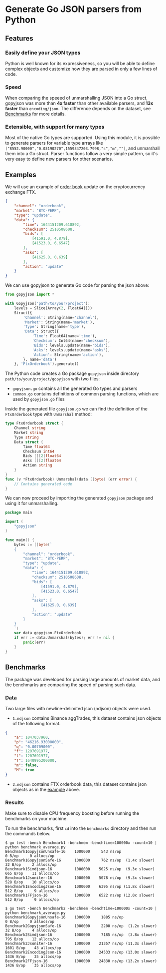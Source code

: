 # Generate Go JSON parsers from Python
## Features
### Easily define your JSON types
Python is well known for its expressiveness, so you will be able to define complex objects and customize how they are parsed in only a few lines of code.
### Speed
When comparing the speeed of unmarshalling JSON into a Go struct, gopyjson was more than **4x faster** than other available parsers, and **13x faster** than `encoding/json`.
The difference depends on the dataset, see [Benchmarks](#benchmarks) for more details.
### Extensible, with support for many types
Most of the native Go types are supported.
Using this module, it is possible to generate parsers for variable type arrays like `["8552.90000","0.03190270",1559347203.7998,"s","m",""]`, and unmarshall them into a Go struct.
Parser functions follow a very simple pattern, so it's very easy to define new parsers for other scenarios.
## Examples
We will use an example of [order book](https://en.wikipedia.org/wiki/Order_book) update on the cryptocurrency exchange FTX.
```json
{
    "channel": "orderbook",
    "market": "BTC-PERP",
    "type": "update",
    "data": {
        "time": 1644151209.618892,
        "checksum": 2510508608,
        "bids": [
            [41591.0, 4.879],
            [41523.0, 6.6547]
        ],
        "asks": [
            [41625.0, 0.639]
        ],
        "action": "update"
    }
}
```
We can use gopyjson to generate Go code for parsing the json above:
```python
from gopyjson import *

with Gopyjson('path/to/your/project'):
    levels = Slice(Array(2, Float64()))
    Struct({
        'Channel': String(name='channel'),
        'Market': String(name='market'),
        'Type': String(name='type'),
        'Data': Struct({
            'Time': Float64(name='time'),
            'Checksum': Int64(name='checksum'),
            'Bids': levels.update(name='bids'),
            'Asks': levels.update(name='asks'),
            'Action': String(name='action'),
        }, name='data')
    }, 'FtxOrderbook').generate()
```
The Python code creates a Go package `gopyjson` inside directory `path/to/your/project/gopyjson` with two files:
- `gopyjson.go` contains all the generated Go types and parsers
- `common.go` contains definitions of common parsing functions, which are used by `gopyjson.go` files

Inside the generated file `gopyjson.go` we can find the definition of the `FtxOrderbook` type with `Unmarshal` method:
```go
type FtxOrderbook struct {
    Channel string
    Market string
    Type string
    Data struct {
        Time float64
        Checksum int64
        Bids [][2]float64
        Asks [][2]float64
        Action string
    }
}
func (v *FtxOrderbook) Unmarshal(data []byte) (err error) {
    // Contains generated code
}
```
We can now proceed by importing the generated `gopyjson` package and using it for unmarshalling.
```go
package main

import (
    "gopyjson"
)

func main() {
    bytes := []byte(`
    {
        "channel": "orderbook",
        "market": "BTC-PERP",
        "type": "update",
        "data": {
            "time": 1644151209.618892,
            "checksum": 2510508608,
            "bids": [
                [41591.0, 4.879],
                [41523.0, 6.6547]
            ],
            "asks": [
                [41625.0, 0.639]
            ],
            "action": "update"
        }
    }
    `)
    var data gopyjson.FtxOrderbook
    if err := data.Unmarshal(bytes); err != nil {
        panic(err)
    }
}
```
## Benchmarks
The package was developed for parsing large amounts of market data, and the benchmarks are comparing the speed of parsing such data.
### Data
Two large files with newline-delimited json (ndjson) objects were used.

- `1.ndjson` contains Binance aggTrades, this dataset contains json objects of the following format.
```json
{
    "a": 1047037960,
    "p": "46216.93000000",
    "q": "0.00709000",
    "f": 1207691977,
    "l": 1207691977,
    "T": 1640995200000,
    "m": false,
    "M": true
}
```
- `2.ndjson` contains FTX orderbook data, this dataset contains json objects as in the [example](#examples) above.
### Results
Make sure to disable CPU frequency boosting before running the benchmarks on your machine.

To run the benchmarks, first `cd` into the `benchmarks` directory and then run the commands below.
```
$ go test -bench Benchmark1 -benchmem -benchtime=100000x -count=10 | python benchmark_average.py
Benchmark1GopyjsonUnsafe-16    1000000     543 ns/op                     0 B/op     0 allocs/op
Benchmark1GopyjsonSafe-16      1000000     762 ns/op  (1.4x slower)     32 B/op     2 allocs/op
Benchmark1Simdjson-16          1000000    5025 ns/op  (9.3x slower)    665 B/op    11 allocs/op
Benchmark1Jsoniter-16          1000000    5078 ns/op  (9.3x slower)    528 B/op    10 allocs/op
Benchmark1EncodingJson-16      1000000    6395 ns/op (11.8x slower)    512 B/op     9 allocs/op
Benchmark1FFjson-16            1000000    6522 ns/op (12.0x slower)    512 B/op     9 allocs/op
```
```
$ go test -bench Benchmark2 -benchmem -benchtime=100000x -count=10 | python benchmark_average.py
Benchmark2GopyjsonUnsafe-16    1000000     1885 ns/op                      0 B/op     0 allocs/op
Benchmark2GopyjsonSafe-16      1000000     2200 ns/op  (1.2x slower)      32 B/op     4 allocs/op
Benchmark2Simdjson-16          1000000     7185 ns/op  (3.8x slower)     795 B/op    12 allocs/op
Benchmark2Jsoniter-16          1000000    21357 ns/op (11.3x slower)    1601 B/op    43 allocs/op
Benchmark2EncodingJson-16      1000000    24533 ns/op (13.0x slower)    1436 B/op    35 allocs/op
Benchmark2FFjson-16            1000000    24830 ns/op (13.2x slower)    1436 B/op    35 allocs/op
```